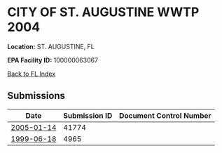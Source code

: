# CITY OF ST. AUGUSTINE WWTP 2004

**Location:** ST. AUGUSTINE, FL

**EPA Facility ID:** 100000063067

[Back to FL Index](../../index.md)

## Submissions

| Date | Submission ID | Document Control Number |
|------|--------------|-------------------------|
| [2005-01-14](submissions/41774.md) | 41774 |  |
| [1999-06-18](submissions/4965.md) | 4965 |  |
